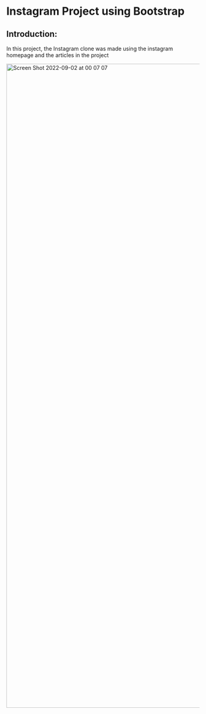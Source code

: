 # Instagram Project using Bootstrap

## Introduction:
In this project, the Instagram clone was made using the instagram homepage and the articles in the project



<img width="1680" alt="Screen Shot 2022-09-02 at 00 07 07" src="https://user-images.githubusercontent.com/67759560/188013293-aa61c368-8ef0-4799-b3b0-4fb6f079c1a0.png">
